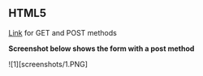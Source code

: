 ## HTML5

[Link](https://www.w3schools.com/tags/ref_httpmethods.asp) for GET and POST methods
<br>

**Screenshot below shows the form with a post method**<br>

![1][screenshots/1.PNG]
